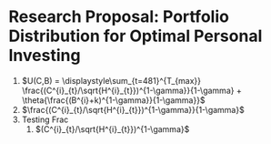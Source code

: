 # Research Proposal: Portfolio Distribution for Optimal Personal Investing 



1. $U(C,B) = \displaystyle\sum_{t=481}^{T_{max}} \frac{(C^{i}_{t}/\sqrt{H^{i}_{t}})^{1-\gamma}}{1-\gamma} + \theta{\frac{(B^{i}+k)^{1-\gamma}}{1-\gamma}}$
2. $\frac{(C^{i}_{t}/\sqrt{H^{i}_{t}})^{1-\gamma}}{1-\gamma}$
3. Testing Frac
   1. $(C^{i}_{t}/\sqrt{H^{i}_{t}})^{1-\gamma}$